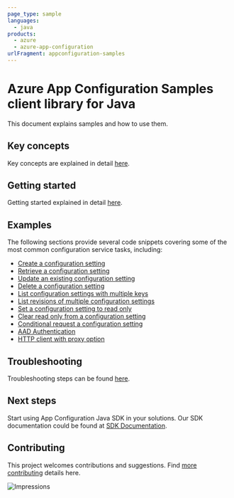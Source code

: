 ```yaml
---
page_type: sample
languages:
  - java
products:
  - azure
  - azure-app-configuration
urlFragment: appconfiguration-samples
---
```


# Azure App Configuration Samples client library for Java
This document explains samples and how to use them.

## Key concepts
Key concepts are explained in detail [here][SDK_README_KEY_CONCEPTS].

## Getting started
Getting started explained in detail [here][SDK_README_GETTING_STARTED].
 
## Examples
The following sections provide several code snippets covering some of the most common configuration service tasks, including:

- [Create a configuration setting][sample_hello_world]
- [Retrieve a configuration setting][sample_hello_world]
- [Update an existing configuration setting][sample_hello_world]
- [Delete a configuration setting][sample_hello_world]
- [List configuration settings with multiple keys][sample_list_configuration_settings]
- [List revisions of multiple configuration settings][sample_read_revision_history]
- [Set a configuration setting to read only][sample_read_only]
- [Clear read only from a configuration setting][sample_read_only]
- [Conditional request a configuration setting][sample_conditional_request]
- [AAD Authentication][sample_aad]
- [HTTP client with proxy option][proxy_option]

## Troubleshooting
Troubleshooting steps can be found [here][SDK_README_TROUBLESHOOTING].

## Next steps
Start using App Configuration Java SDK in your solutions. Our SDK documentation could be found at [SDK Documentation][azconfig_docs]. 

## Contributing
This project welcomes contributions and suggestions. Find [more contributing][SDK_README_CONTRIBUTING] details here.

<!-- LINKS -->
[KEYS_SDK_README]: ../../README.md
[SDK_README_CONTRIBUTING]: ../../README.md#contributing
[SDK_README_GETTING_STARTED]: ../../README.md#getting-started
[SDK_README_TROUBLESHOOTING]: ../../README.md#troubleshooting
[SDK_README_KEY_CONCEPTS]: ../../README.md#key-concepts
[azconfig_docs]: https://docs.microsoft.com/azure/azure-app-configuration
[proxy_option]: java/com/azure/data/appconfiguration/ProxyOptionsSample.java
[sample_hello_world]: java/com/azure/data/appconfiguration/HelloWorld.java
[sample_list_configuration_settings]: java/com/azure/data/appconfiguration/ConfigurationSets.java
[sample_conditional_request]: java/com/azure/data/appconfiguration/ConditionalRequest.java
[sample_read_only]: java/com/azure/data/appconfiguration/ReadOnlySample.java
[sample_read_revision_history]: java/com/azure/data/appconfiguration/ReadRevisionHistory.java
[sample_aad]: java/com/azure/data/appconfiguration/AadAuthentication.java

![Impressions](https://azure-sdk-impressions.azurewebsites.net/api/impressions/azure-sdk-for-java%2Fsdk%2Fappconfiguration%2Fazure-data-appconfiguration%2Fsrc%2Fsamples%2FREADME.png)
